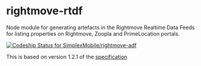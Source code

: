 # rightmove-rtdf
Node module for generating artefacts in the Rightmove Realtime Data Feeds for listing properties on Rightmove, Zoopla and PrimeLocation portals.

[ ![Codeship Status for SimplexMobile/rightmove-adf](https://codeship.com/projects/fbfd9ff0-8e12-0133-faac-4adafd58b27e/status?branch=master)](https://codeship.com/projects/124089)

This is based on version 1.2.1 of the [specification](http://media.rightmove.co.uk//ps/pdf/guides/adf/Rightmove_Real_Time_Datafeed_Specification.pdf)